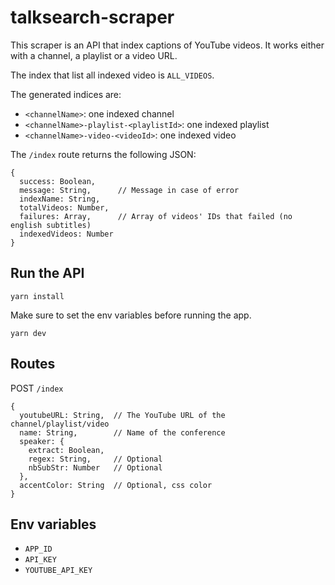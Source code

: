 # talksearch-scraper

This scraper is an API that index captions of YouTube videos. It works either with a channel, a playlist or a video URL.

The index that list all indexed video is `ALL_VIDEOS`.

The generated indices are:
* `<channelName>`: one indexed channel
* `<channelName>-playlist-<playlistId>`: one indexed playlist
* `<channelName>-video-<videoId>`: one indexed video

The `/index` route returns the following JSON:
```
{
  success: Boolean,
  message: String,      // Message in case of error
  indexName: String,
  totalVideos: Number,
  failures: Array,      // Array of videos' IDs that failed (no english subtitles)
  indexedVideos: Number
}
```

## Run the API

`yarn install`

Make sure to set the env variables before running the app.

`yarn dev`

## Routes

POST `/index`
```
{
  youtubeURL: String,  // The YouTube URL of the channel/playlist/video
  name: String,        // Name of the conference
  speaker: {
    extract: Boolean,
    regex: String,     // Optional
    nbSubStr: Number   // Optional
  },
  accentColor: String  // Optional, css color
}
```

## Env variables

* `APP_ID`
* `API_KEY`
* `YOUTUBE_API_KEY`
